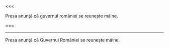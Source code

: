<<<

Presa anunță că guvernul româniei se reunește mâine.

<<<

---

>>>

Presa anunță că Guvernul României se reunește mâine.

>>>
